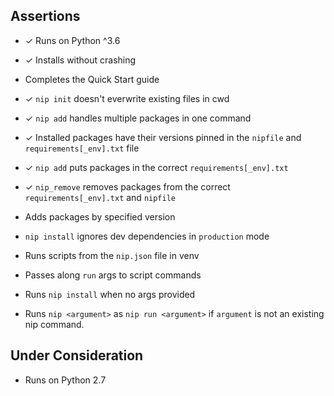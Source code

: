 Assertions
----------

- ✓ Runs on Python ^3.6
- ✓ Installs without crashing
- Completes the Quick Start guide
- ✓ `nip init` doesn't everwrite existing files in cwd
- ✓ `nip add` handles multiple packages in one command
- ✓ Installed packages have their versions pinned in the `nipfile` and `requirements[_env].txt` file
- ✓ `nip add` puts packages in the correct `requirements[_env].txt`
- ✓ `nip_remove` removes packages from the correct `requirements[_env].txt` and `nipfile`

- Adds packages by specified version
- `nip install` ignores dev dependencies in `production` mode
- Runs scripts from the `nip.json` file in venv
- Passes along `run` args to script commands
- Runs `nip install` when no args provided
- Runs `nip <argument>` as `nip run <argument>` if `argument` is not an existing nip command.


Under Consideration
-------------------

- Runs on Python 2.7
